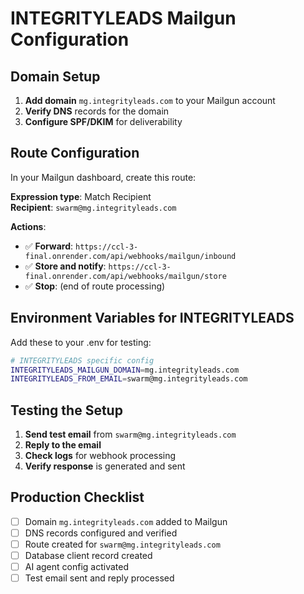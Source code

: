 # INTEGRITYLEADS Mailgun Configuration

## Domain Setup
1. **Add domain** `mg.integrityleads.com` to your Mailgun account
2. **Verify DNS** records for the domain
3. **Configure SPF/DKIM** for deliverability

## Route Configuration
In your Mailgun dashboard, create this route:

**Expression type**: Match Recipient  
**Recipient**: `swarm@mg.integrityleads.com`

**Actions**:
- ✅ **Forward**: `https://ccl-3-final.onrender.com/api/webhooks/mailgun/inbound`
- ✅ **Store and notify**: `https://ccl-3-final.onrender.com/api/webhooks/mailgun/store`
- ✅ **Stop**: (end of route processing)

## Environment Variables for INTEGRITYLEADS
Add these to your .env for testing:

```bash
# INTEGRITYLEADS specific config
INTEGRITYLEADS_MAILGUN_DOMAIN=mg.integrityleads.com
INTEGRITYLEADS_FROM_EMAIL=swarm@mg.integrityleads.com
```

## Testing the Setup
1. **Send test email** from `swarm@mg.integrityleads.com`
2. **Reply to the email** 
3. **Check logs** for webhook processing
4. **Verify response** is generated and sent

## Production Checklist
- [ ] Domain `mg.integrityleads.com` added to Mailgun
- [ ] DNS records configured and verified
- [ ] Route created for `swarm@mg.integrityleads.com`
- [ ] Database client record created
- [ ] AI agent config activated
- [ ] Test email sent and reply processed